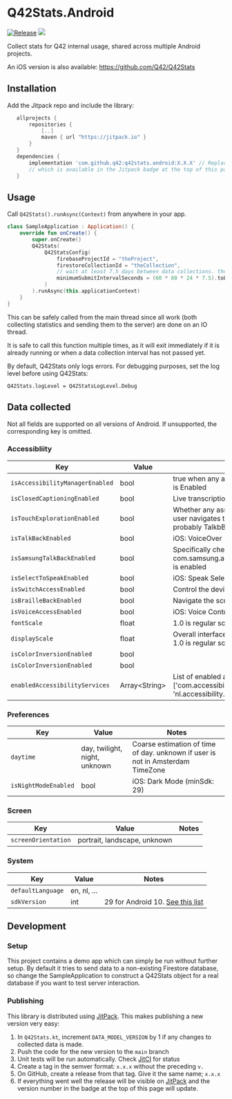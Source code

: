 # Q42Stats.Android 
[![Release](https://jitpack.io/v/Q42/Q42Stats.Android.svg)](https://jitpack.io/#Q42/Q42Stats.Android)
[![](https://jitci.com/gh/Q42/Q42Stats.Android/svg)](https://jitci.com/gh/Q42/Q42Stats.Android)


Collect stats for Q42 internal usage, shared across multiple Android projects.

An iOS version is also available: https://github.com/Q42/Q42Stats

## Installation
Add the Jitpack repo and include the library:

```gradle
   allprojects {
       repositories {
           [..]
           maven { url "https://jitpack.io" }
       }
   }
   dependencies {
       implementation 'com.github.q42:q42stats.android:X.X.X' // Replace X.X.X by the latest version,
       // which is available in the Jitpack badge at the top of this page
   }
```  

## Usage

Call `Q42Stats().runAsync(Context)` from anywhere in your app. 
```kotlin
class SampleApplication : Application() {
    override fun onCreate() {
        super.onCreate()
        Q42Stats(
            Q42StatsConfig(
                firebaseProjectId = "theProject",
                firestoreCollectionId = "theCollection",
                // wait at least 7.5 days between data collections. the extra .5 is for time-of-day randomization
                minimumSubmitIntervalSeconds = (60 * 60 * 24 * 7.5).toLong()
            )
        ).runAsync(this.applicationContext)
    }
}
```
This can be safely called from the main thread since all work (both collecting statistics and sending them to the server) are done on an IO thread. 

It is safe to call this function multiple times, as it will exit immediately if it is already running or when a data collection interval has not passed yet.

By default, Q42Stats only logs errors. For debugging purposes, set the log level before using Q42Stats:

```
Q42Stats.logLevel = Q42StatsLogLevel.Debug
```

## Data collected

Not all fields are supported on all versions of Android. If unsupported, the corresponding key is omitted.

### Accessibliity

| Key | Value | Notes |
|-|-|-|
| `isAccessibilityManagerEnabled` | bool | true when any accessibility service (eg. Talkback) is Enabled | 
| `isClosedCaptioningEnabled` | bool | Live transcription of any spoken audio (min sdk 19) |
| `isTouchExplorationEnabled` | bool | Whether any assistive feature is enabled where the user navigates the interface by touch. Most probably TalkbBack, or similar
| `isTalkBackEnabled` | bool | iOS: VoiceOver
| `isSamsungTalkBackEnabled` | bool | Specifically checks whether com.samsung.android.app.talkback.talkbackservice is enabled
| `isSelectToSpeakEnabled` | bool | iOS: Speak Selection
| `isSwitchAccessEnabled` | bool | Control the device by a switch such as a foot pedal
| `isBrailleBackEnabled` | bool | Navigate the screen with an external Braille display
| `isVoiceAccessEnabled` | bool | iOS: Voice Control
| `fontScale` | float | 1.0 is regular scaling |
| `displayScale` | float | Overall interface scaling ie. display density scaling. 1.0 is regular scaling (minSdk 24)|
| `isColorInversionEnabled` | bool | |
| `isColorInversionEnabled` | bool | |` | bool | |
| `enabledAccessibilityServices` | Array\<String\> | List of enabled accessibility package names, eg ['com.accessibility.service1', 'nl.accessibility.service2'] |

### Preferences

| Key | Value | Notes |
|-|-|-|
| `daytime`| day, twilight, night, unknown | Coarse estimation of time of day. unknown if user is not in Amsterdam TimeZone
| `isNightModeEnabled` | bool | iOS: Dark Mode (minSdk: 29)

### Screen

| Key | Value | Notes |
|-|-|-|
| `screenOrientation`| portrait, landscape, unknown |

### System

| Key | Value | Notes |
|-|-|-|
| `defaultLanguage`| en, nl, ... |
| `sdkVersion` | int | 29 for Android 10. [See this list](https://source.android.com/setup/start/build-numbers)


## Development

### Setup
This project contains a demo app which can simply be run without further setup. By default it tries to send data to a non-existing Firestore database, so change the SampleApplication to construct a Q42Stats object for a real database if you want to test server interaction.

### Publishing

This library is distributed using [JitPack](https://jitpack.io/#q42/q42stats.android). This makes publishing a new version very easy:

1. In `Q42Stats.kt`, increment `DATA_MODEL_VERSION` by 1 if any changes to collected data is made.
1. Push the code for the new version to the `main` branch
1. Unit tests will be run automatically. Check [JitCI](https://jitci.com/gh/Q42/Q42Stats.Android) for status
1. Create a tag in the semver format: `x.x.x` without the preceding `v.`
1. On GitHub, create a release from that tag. Give it the same name; `x.x.x`
1. If everything went well the release will be visible on [JitPack](https://jitpack.io/#q42/q42stats.android) and the version number in the badge at the top of this page will update.
